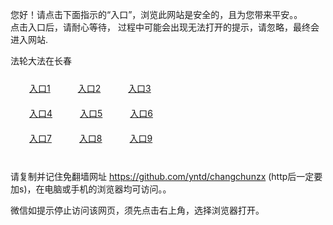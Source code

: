 您好！请点击下面指示的“入口”，浏览此网站是安全的，且为您带来平安。。 <br/>
点击入口后，请耐心等待， 过程中可能会出现无法打开的提示，请忽略，最终会进入网站. </br>

法轮大法在长春<br/>
<div style="padding:10px"><a style="margin:20px" target="_blank" href="https://d2plhg4mfn6fov.cloudfront.net/2Qpsp?panpbvr" id="ccLink1" rel="nofollow">入口1</a> <a target="_blank" style="margin:20px" href="https://dv8c7y2g9jhlc.cloudfront.net/2Qpsp?ssxtscx" id="ccLink2" rel="nofollow">入口2</a> <a style="margin:20px" target="_blank" href="https://d1e8rrhhqqj0ur.cloudfront.net/2Qpsp?ctqfa" id="ccLink3" rel="nofollow">入口3</a></div>

<div style="padding:10px" ><a style="margin:20px" target="_blank" href="https://d2plhg4mfn6fov.cloudfront.net/2Qpsp?panpbvr" id="ccLink4" rel="nofollow">入口4</a> <a style="margin:20px" href="https://dv8c7y2g9jhlc.cloudfront.net/2Qpsp?ssxtscx" target="_blank" id="ccLink5" rel="nofollow">入口5</a> <a style="margin:20px" href="https://d1e8rrhhqqj0ur.cloudfront.net/2Qpsp?ctqfa" target="_blank" id="ccLink6" rel="nofollow">入口6</a></div>

<div style="padding:10px"><a style="margin:20px" target="_blank" href="https://d2plhg4mfn6fov.cloudfront.net/2Qpsp?panpbvr" id="ccLink7" rel="nofollow">入口7</a> <a style="margin:20px" href="https://dv8c7y2g9jhlc.cloudfront.net/2Qpsp?ssxtscx" target="_blank" id="ccLink8" rel="nofollow">入口8</a> <a style="margin:20px" target="_blank" href="https://d1e8rrhhqqj0ur.cloudfront.net/2Qpsp?ctqfa" id="ccLink9" rel="nofollow">入口9</a></div>

<br/>



请复制并记住免翻墙网址 https://github.com/yntd/changchunzx (http后一定要加s)，在电脑或手机的浏览器均可访问。。<br/>

微信如提示停止访问该网页，须先点击右上角，选择浏览器打开。
